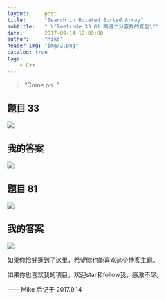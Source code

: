 ```yaml
---
layout:     post
title:      "Search in Rotated Sorted Array"
subtitle:   " \"leetcode 33 81 两道二分查找的变型\""
date:       2017-09-14 12:00:00
author:     "Mike"
header-img: "img/2.png"
catalog: true
tags:
    - C++
---
```


> “Come on. ”

## 题目 33
![](https://i.imgur.com/UdNJAkn.png)


## 我的答案
![](https://i.imgur.com/XL7IUgE.png)

## 题目 81
![](https://i.imgur.com/7RANhV8.png)

## 我的答案
![](https://i.imgur.com/jas84T7.png)





如果你恰好逛到了这里，希望你也能喜欢这个博客主题。

如果你也喜欢我的项目，欢迎star和follow我，感激不尽。

—— Mike 后记于 2017.9.14